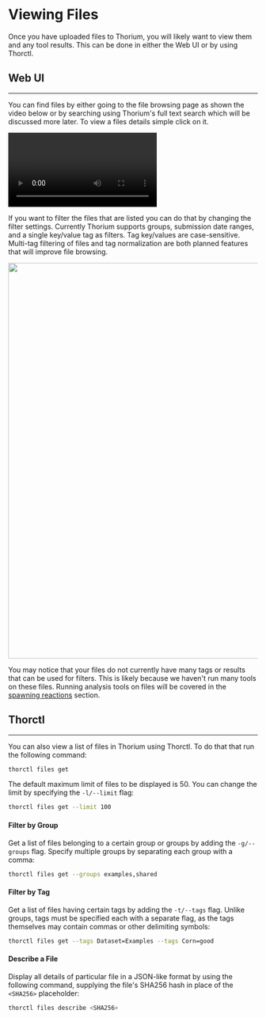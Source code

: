 # Viewing Files

Once you have uploaded files to Thorium, you will likely want to view them and any tool results. This can be done in
either the Web UI or by using Thorctl.

## Web UI
---

You can find files by either going to the file browsing page as shown the video below or by searching using Thorium's
full text search which will be discussed more later. To view a files details simple click on it.

<video autoplay loop controls>
  <source src="../static_resources/files/file-view-details.mp4", type="video/mp4">
</video>

If you want to filter the files that are listed you can do that by changing the filter settings. Currently Thorium
supports groups, submission date ranges, and a single key/value tag as filters. Tag key/values are case-sensitive.
Multi-tag filtering of files and tag normalization are both planned features that will improve file browsing.

<p align="center">
    <img width="800" src="./../static_resources/files/file-browsing-filters.png">
</p> 

You may notice that your files do not currently have many tags or results that can be used for filters. This is likely
because we haven't run many tools on these files. Running analysis tools on files will be covered in the
[spawning reactions](spawning_reactions.md) section.

## Thorctl
---
 You can also view a list of files in Thorium using Thorctl. To do that that run the following command:

```bash
thorctl files get
```

The default maximum limit of files to be displayed is 50. You can change the limit by specifying the `-l/--limit` flag:

```bash
thorctl files get --limit 100
```

#### Filter by Group
Get a list of files belonging to a certain group or groups by adding the `-g/--groups` flag. Specify multiple groups by
separating each group with a comma:

```bash
thorctl files get --groups examples,shared
```

#### Filter by Tag
Get a list of files having certain tags by adding the `-t/--tags` flag. Unlike groups, tags must be specified each with
a separate flag, as the tags themselves may contain commas or other delimiting symbols:

```bash
thorctl files get --tags Dataset=Examples --tags Corn=good
```

#### Describe a File
Display all details of particular file in a JSON-like format by using the following command, supplying the file's
SHA256 hash in place of the `<SHA256>` placeholder:

```bash
thorctl files describe <SHA256>
```
